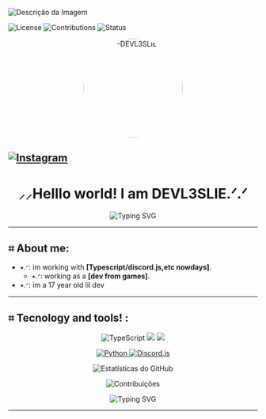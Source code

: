![Descrição da Imagem](https://i.pinimg.com/736x/f0/a8/c3/f0a8c32293f93c2bd2006c35062315ec.jpg)

![License](https://img.shields.io/badge/License-MIT-white?style=flat-square)
![Contributions](https://img.shields.io/badge/Contributions-Welcome-white?style=flat-square)
![Status](https://img.shields.io/badge/Status-Active-success?style=flat-square)
<p align="center">
  <img src="https://i.pinimg.com/736x/2c/6c/c7/2c6cc7dc336c75c50ef194569b82e15c.jpg" alt="-DEVL3SLIE" width="200" height="200" style="border-radius: 50%; object-fit: cover;"> 
</p> 

[![Instagram](https://img.shields.io/badge/Instagram-%23E4405F.svg?style=for-the-badge&logo=Instagram&logoColor=white)](https://www.instagram.com/isisprudentemartins/profilecard/?igsh=ZXo5aGxnMzk3cWY3/)
---
<h1 align="center">⸝⸝Helllo world! I am DEVL3SLIE.ᐟ.ᐟ</h1>

<p align="center">
  <img src="https://readme-typing-svg.herokuapp.com?font=Fira+Code&weight=500&size=20&duration=4000&pause=800&color=58A6FF&center=true&vCenter=true&multiline=true&width=435&height=45&lines=-ˋˏ✄┈┈┈┈;loves+tecnology+%E2%9C%8F%EF%B8%8F" alt="Typing SVG" />
</p>

---

## ⌗ About me:
- ⭑.ᐟ: im working with **[Typescript/discord.js,etc nowdays]**.
  - ⭑.ᐟ: working as a **[dev from games]**.
- ⭑.ᐟ: im a 17 year old lil dev
---

## ⌗ Tecnology and tools! :
<p align="center">
 <img src="https://img.shields.io/badge/TypeScript-007ACC?style=for-the-badge&logo=typescript&logoColor=white" alt="TypeScript" />
  <img src="https://img.shields.io/badge/JavaScript-323330?style=for-the-badge&logo=javascript&logoColor=F7DF1E" />
  <img src="https://img.shields.io/badge/React-20232A?style=for-the-badge&logo=react&logoColor=61DAFB" />
<p align="center">
  <a href="https://www.typescriptlang.org/" target="_blank">
  <a href="https://discord.js.org/" target="_blank">
 <img src="https://img.shields.io/badge/Python-3776AB?style=for-the-badge&logo=python&logoColor=white" alt="Python" />
    <img src="https://img.shields.io/badge/discord.js-5865F2?style=for-the-badge&logo=discord&logoColor=white" alt="Discord.js">
  </a>
</p>
</p>
<p align="center">
  <img src="https://github-readme-stats.vercel.app/api?username=L3SLAYDABAHIA&show_icons=true&theme=radical" alt="Estatísticas do GitHub" />
</p>

<p align="center">
  <img src="https://github-readme-streak-stats.herokuapp.com/?user=L3SLAYDABAHIA&theme=radical" alt="Contribuições" />
</p>

<p align="center">
</p>
<!-- Banner de Boas-Vindas -->
<p align="center">
  <img src="https://readme-typing-svg.demolab.com?font=Fira+Code&weight=600&size=24&duration=4000&pause=1000&color=F75C7E&center=true&vCenter=true&width=435&lines=;BYE BYEE!!" alt="Typing SVG" />
</p>

---
